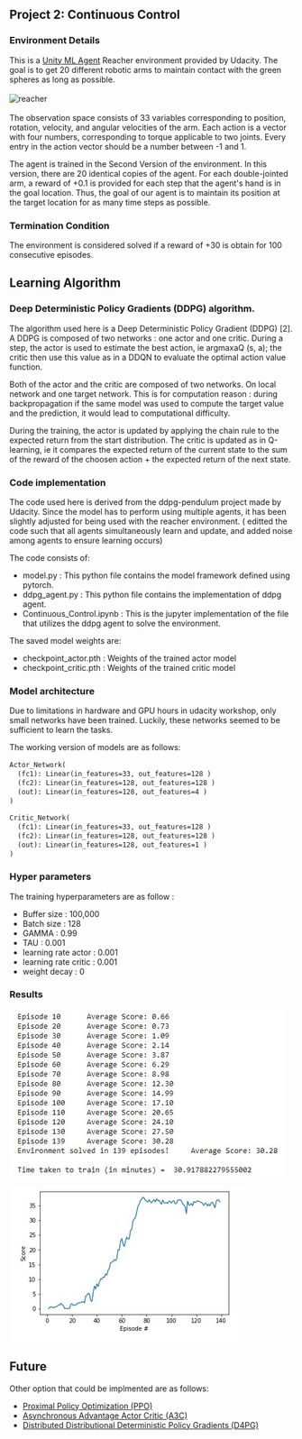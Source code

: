
## Project 2: Continuous Control

</hr>

### Environment Details

This is a [Unity ML Agent](https://github.com/Unity-Technologies/ml-agents/blob/master/docs/Learning-Environment-Examples.md#reacher) Reacher environment provided by Udacity. The goal is to get 20 different robotic arms to maintain contact with the green spheres as long as possible. </br>
</br>
![reacher](https://github.com/p-Cyan/Udacity_DeepRL_P2_Continuous_Control/blob/main/images/reacherp_ddpg_agent_small.gif)</br>
</br>
The observation space consists of 33 variables corresponding to position, rotation, velocity, and angular velocities of the arm. Each action is a vector with four numbers, corresponding to torque applicable to two joints. Every entry in the action vector should be a number between -1 and 1.</br>

The agent is trained in the Second Version of the environment. In this version, there are 20 identical copies of the agent. For each double-jointed arm, a reward of +0.1 is provided for each step that the agent's hand is in the goal location. Thus, the goal of our agent is to maintain its position at the target location for as many time steps as possible.

### Termination Condition
The environment is considered solved if a reward of +30 is obtain for 100 consecutive episodes.

## Learning Algorithm

### Deep Deterministic Policy Gradients (DDPG) algorithm.

The algorithm used here is a Deep Deterministic Policy Gradient (DDPG) [2]. A DDPG is composed of two networks : one actor and one critic. During a step, the actor is used to estimate the best action, ie argmaxaQ (s, a); the critic then use this value as in a DDQN to evaluate the optimal action value function.

Both of the actor and the critic are composed of two networks. On local network and one target network. This is for computation reason : during backpropagation if the same model was used to compute the target value and the prediction, it would lead to computational difficulty.

During the training, the actor is updated by applying the chain rule to the expected return from the start distribution. The critic is updated as in Q-learning, ie it compares the expected return of the current state to the sum of the reward of the choosen action + the expected return of the next state.

### Code implementation
The code used here is derived from the ddpg-pendulum project made by Udacity. Since the model has to perform using multiple agents, it has been slightly adjusted for being used with the reacher environment. ( editted the code such that all agents simultaneously learn and update, and added noise among agents to ensure learning occurs)

The code consists of:
- model.py : This python file contains the model framework defined using pytorch.
- ddpg_agent.py : This python file contains the implementation of ddpg agent.
- Continuous_Control.ipynb : This is the jupyter implementation of the file that utilizes the ddpg agent to solve the environment.

The saved model weights are:
- checkpoint_actor.pth : Weights of the trained actor model
- checkpoint_critic.pth : Weights of the trained critic model

### Model architecture

Due to limitations in hardware and GPU hours in udacity workshop, only small networks have been trained. Luckily, these networks seemed to be sufficient to learn the tasks.

The working version of models are as follows:

```
Actor_Network(
  (fc1): Linear(in_features=33, out_features=128 )
  (fc2): Linear(in_features=128, out_features=128 )
  (out): Linear(in_features=128, out_features=4 )
)
```
```
Critic_Network(
  (fc1): Linear(in_features=33, out_features=128 )
  (fc2): Linear(in_features=128, out_features=128 )
  (out): Linear(in_features=128, out_features=1 )
)
```

### Hyper parameters

The training hyperparameters are as follow :
- Buffer size : 100,000
- Batch size : 128
- GAMMA : 0.99
- TAU : 0.001
- learning rate actor : 0.001
- learning rate critic : 0.001
- weight decay : 0

### Results

![results](https://github.com/p-Cyan/Udacity_DeepRL_P2_Continuous_Control/blob/main/images/history.JPG)

![plot](https://github.com/p-Cyan/Udacity_DeepRL_P2_Continuous_Control/blob/main/images/plot.JPG)

## Future

Other option that could be implmented are as follows:
-  [Proximal Policy Optimization (PPO)](https://arxiv.org/abs/1707.06347)
-  [Asynchronous Advantage Actor Critic (A3C)](https://arxiv.org/abs/1602.01783)
-  [Distributed Distributional Deterministic Policy Gradients (D4PG)](https://arxiv.org/abs/1804.08617)

